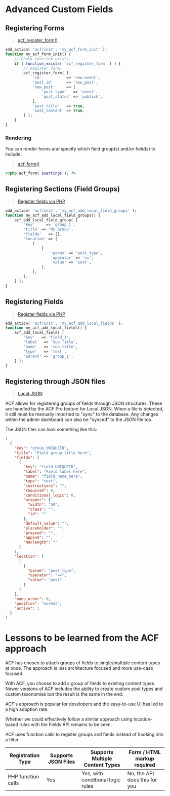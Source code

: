 # Advanced Custom Fields

## Registering Forms

> [acf\_register\_form()](https://www.advancedcustomfields.com/resources/acf_register_form/)

```php
add_action( 'acf/init', 'my_acf_form_init' );
function my_acf_form_init() {
	// Check function exists.
	if ( function_exists( 'acf_register_form' ) ) {
		// Register form.
		acf_register_form( [
			'id'		   => 'new-event',
			'post_id'	   => 'new_post',
			'new_post'	   => [
				'post_type'   => 'event',
				'post_status' => 'publish',
			],
			'post_title'   => true,
			'post_content' => true,
		] );
	}
}
```

### Rendering

You can render forms and specify which field group(s) and/or field(s) to include.

> [acf\_form()](https://www.advancedcustomfields.com/resources/acf_form/)

```php
<?php acf_form( $settings ); ?>
```

## Registering Sections (Field Groups)

> [Register fields via PHP](https://www.advancedcustomfields.com/resources/register-fields-via-php/)

```php
add_action( 'acf/init', 'my_acf_add_local_field_groups' );
function my_acf_add_local_field_groups() {
	acf_add_local_field_group( [
		'key'	  => 'group_1',
		'title'	=> 'My Group',
		'fields'   => [],
		'location' => [
			[
				[
					'param'	=> 'post_type',
					'operator' => '==',
					'value'	=> 'post',
				],
			],
		],
	] );
}
```

## Registering Fields

> [Register fields via PHP](https://www.advancedcustomfields.com/resources/register-fields-via-php/)

```php
add_action( 'acf/init', 'my_acf_add_local_fields' );
function my_acf_add_local_fields() {
	acf_add_local_field( [
		'key'	=> 'field_1',
		'label'  => 'Sub Title',
		'name'   => 'sub_title',
		'type'   => 'text',
		'parent' => 'group_1',
	] );
}
```

## Registering through JSON files

> [Local JSON](https://www.advancedcustomfields.com/resources/local-json/)

ACF allows for registering groups of fields through JSON structures. These are handled by the ACF Pro feature for Local
JSON. When a file is detected, it still must be manually imported to "sync" to the database. Any changes within the
admin dashboard can also be "synced" to the JSON file too.

The JSON files can look something like this:

```json
[
  {
	"key": "group_UNIQUEID",
	"title": "Field group title here",
	"fields": [
	  {
		"key": "field_UNIQUEID",
		"label": "Field label here",
		"name": "field_name_here",
		"type": "text",
		"instructions": "",
		"required": 0,
		"conditional_logic": 0,
		"wrapper": {
		  "width": "50",
		  "class": "",
		  "id": ""
		},
		"default_value": "",
		"placeholder": "",
		"prepend": "",
		"append": "",
		"maxlength": ""
	  }
	],
	"location": [
	  [
		{
		  "param": "post_type",
		  "operator": "==",
		  "value": "post"
		}
	  ]
	],
	"menu_order": 0,
	"position": "normal",
	"active": 1
  }
]
```

# Lessons to be learned from the ACF approach

ACF has chosen to attach groups of fields to single/multiple content types at once. The approach is less architecture
focused and more use-case focused.

With ACF, you choose to add a group of fields to existing content types. Newer versions of ACF includes the ability to
create custom post types and custom taxonomies but the result is the same in the end.

ACF's approach is popular for developers and the easy-to-use UI has led to a high adoption rate.

Whether we could effectively follow a similar approach using location-based rules with the Fields API remains to be
seen.

ACF uses function calls to register groups and fields instead of hooking into a filter.

| Registration Type  | Supports JSON Files | Supports Multiple Content Types   | Form / HTML markup required   |
|--------------------|---------------------|-----------------------------------|-------------------------------|
| PHP function calls | Yes                 | Yes, with conditional logic rules | No, the API does this for you |
